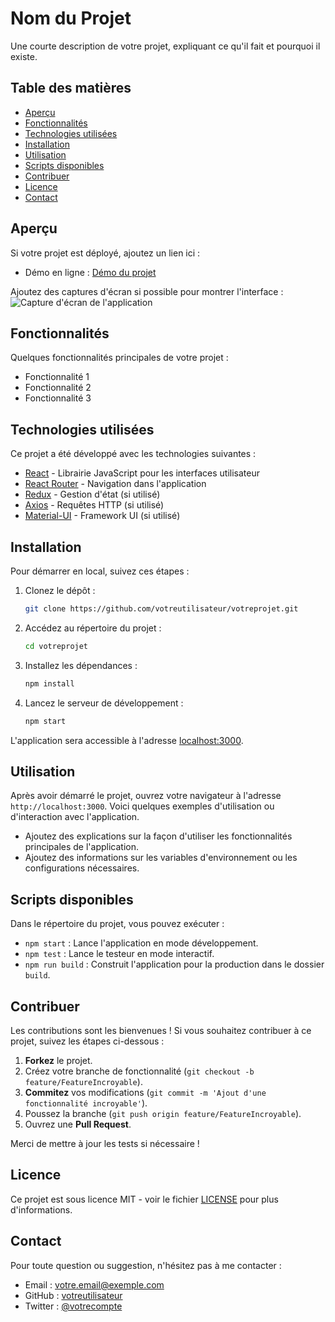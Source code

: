 # Nom du Projet

Une courte description de votre projet, expliquant ce qu'il fait et pourquoi il existe.

## Table des matières
- [Aperçu](#aperçu)
- [Fonctionnalités](#fonctionnalités)
- [Technologies utilisées](#technologies-utilisées)
- [Installation](#installation)
- [Utilisation](#utilisation)
- [Scripts disponibles](#scripts-disponibles)
- [Contribuer](#contribuer)
- [Licence](#licence)
- [Contact](#contact)

## Aperçu
Si votre projet est déployé, ajoutez un lien ici :
- Démo en ligne : [Démo du projet](https://votreprojetdemo.com)

Ajoutez des captures d'écran si possible pour montrer l'interface :
![Capture d'écran de l'application](chemin_vers_captures_ecran.png)

## Fonctionnalités
Quelques fonctionnalités principales de votre projet :
- Fonctionnalité 1
- Fonctionnalité 2
- Fonctionnalité 3

## Technologies utilisées
Ce projet a été développé avec les technologies suivantes :
- [React](https://reactjs.org/) - Librairie JavaScript pour les interfaces utilisateur
- [React Router](https://reactrouter.com/) - Navigation dans l'application
- [Redux](https://redux.js.org/) - Gestion d'état (si utilisé)
- [Axios](https://axios-http.com/) - Requêtes HTTP (si utilisé)
- [Material-UI](https://mui.com/) - Framework UI (si utilisé)

## Installation

Pour démarrer en local, suivez ces étapes :

1. Clonez le dépôt :
    ```bash
    git clone https://github.com/votreutilisateur/votreprojet.git
    ```

2. Accédez au répertoire du projet :
    ```bash
    cd votreprojet
    ```

3. Installez les dépendances :
    ```bash
    npm install
    ```

4. Lancez le serveur de développement :
    ```bash
    npm start
    ```

L'application sera accessible à l'adresse [localhost:3000](http://localhost:3000).

## Utilisation

Après avoir démarré le projet, ouvrez votre navigateur à l'adresse `http://localhost:3000`. Voici quelques exemples d'utilisation ou d'interaction avec l'application.

- Ajoutez des explications sur la façon d'utiliser les fonctionnalités principales de l'application.
- Ajoutez des informations sur les variables d'environnement ou les configurations nécessaires.

## Scripts disponibles

Dans le répertoire du projet, vous pouvez exécuter :

- `npm start` : Lance l'application en mode développement.
- `npm test` : Lance le testeur en mode interactif.
- `npm run build` : Construit l'application pour la production dans le dossier `build`.

## Contribuer

Les contributions sont les bienvenues ! Si vous souhaitez contribuer à ce projet, suivez les étapes ci-dessous :

1. **Forkez** le projet.
2. Créez votre branche de fonctionnalité (`git checkout -b feature/FeatureIncroyable`).
3. **Commitez** vos modifications (`git commit -m 'Ajout d'une fonctionnalité incroyable'`).
4. Poussez la branche (`git push origin feature/FeatureIncroyable`).
5. Ouvrez une **Pull Request**.

Merci de mettre à jour les tests si nécessaire !

## Licence

Ce projet est sous licence MIT - voir le fichier [LICENSE](LICENSE) pour plus d'informations.

## Contact

Pour toute question ou suggestion, n'hésitez pas à me contacter :

- Email : votre.email@exemple.com
- GitHub : [votreutilisateur](https://github.com/votreutilisateur)
- Twitter : [@votrecompte](https://twitter.com/votrecompte)
